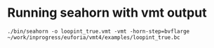 # Running seahorn with vmt output
    ./bin/seahorn -o loopint_true.vmt -vmt -horn-step=bvflarge ~/work/inprogress/euforia/vmt4/examples/loopint_true.bc
